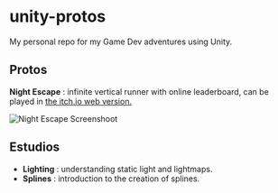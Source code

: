 # unity-protos

My personal repo for my Game Dev adventures using Unity.

## Protos

**Night Escape** : infinite vertical runner with online leaderboard, can be played in [the itch.io web version.](https://mcejalvo.itch.io/night-scape)



![Night Escape Screenshoot](https://pbs.twimg.com/media/Ezwuz0pWEAEXmcN?format=jpg&name=4096x4096)

## Estudios

- **Lighting** : understanding static light and lightmaps.
- **Splines** : introduction to the creation of splines.


